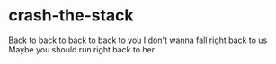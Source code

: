 # crash-the-stack
Back to back to back to back to you I don't wanna fall right back to us Maybe you should run right back to her
